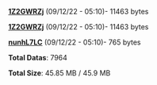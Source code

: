 [**1Z2GWRZj**](/data/1Z2GWRZj.txt) (09/12/22 - 05:10)- 11463 bytes

[**1Z2GWRZj**](/data/1Z2GWRZj.txt) (09/12/22 - 05:10)- 11463 bytes

[**nunhL7LC**](/data/nunhL7LC.txt) (09/12/22 - 05:10)- 765 bytes

**Total Datas**: 7964

**Total Size**: 45.85 MB / 45.9 MB